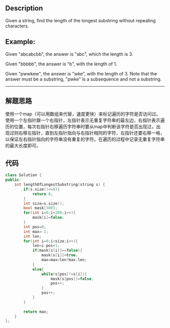## Description
Given a string, find the length of the longest substring without repeating characters.

## Example:

Given "abcabcbb", the answer is "abc", which the length is 3.  

Given "bbbbb", the answer is "b", with the length of 1.  

Given "pwwkew", the answer is "wke", with the length of 3. Note that the answer must be a substring, "pwke" is a subsequence and not a substring.   

---

## 解题思路
使用一个map（可以用数组来代替，速度更快）来标记遍历的字符是否访问过。  
使用一个左指针跟一个右指针，左指针表示无重复字符串的最左边，右指针表示遍历的位置，每次右指针右移遍历字符串时要从map中判断该字符是否出现过，出现过则右移左指针，直到左指针指向与右指针相同的字符，左指针还要右移一格，以保证左右指针指向的字符串没有重复的字符。在遍历的过程中记录无重复字符串的最大长度即可。

## 代码
```c++
class Solution {
public:
    int lengthOfLongestSubstring(string s) {
        if(s.size()<=0){
            return 0;
        }
        int size=s.size();
        bool mask[300];
        for(int i=0;i<300;i++){
            mask[i]=false;
        }
        int pos=0;
        int max=-1;
        int len;
        for(int i=0;i<size;i++){
            len=i-pos+1;
            if(mask[s[i]]==false){
                mask[s[i]]=true;
                max=max>len?max:len;
            }
            else{
                while(s[pos]!=s[i]){
                    mask[s[pos]]=false;
                    pos++;
                }
                pos++;
            }
        }
        
        return max;
    }
};
```